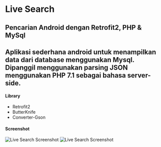 # Live Search
Pencarian Android dengan Retrofit2, PHP &amp; MySql
---
Aplikasi sederhana android untuk menampilkan data dari database menggunakan Mysql. Dipanggil menggunakan parsing JSON menggunakan PHP 7.1 sebagai bahasa server-side. 
---
#### **Library**


* Retrofit2
* ButterKnife
* Converter-Gson

#### **Screenshot**

![Live Search Screenshot](https://lara-lumni.000webhostapp.com/img/livesearch1.png)
![Live Search Screenshot](https://lara-lumni.000webhostapp.com/img/livesearch2.png)
